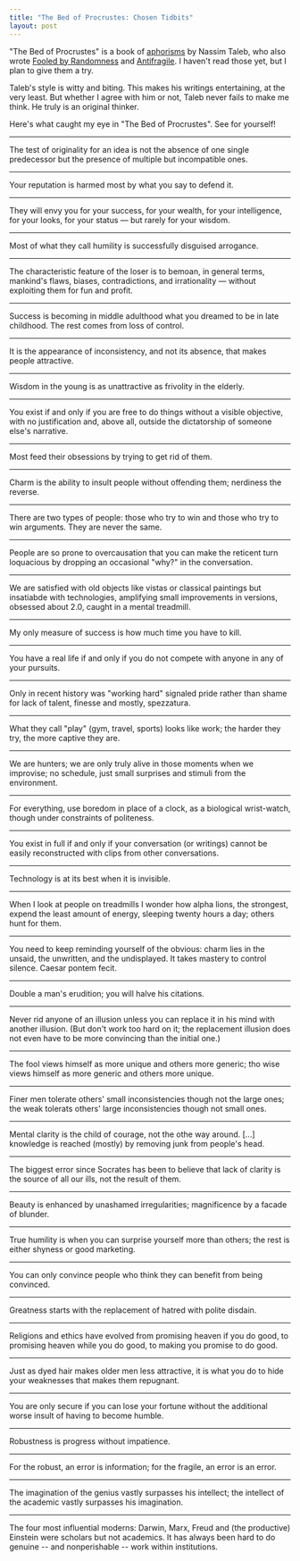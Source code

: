 ```yaml
---
title: "The Bed of Procrustes: Chosen Tidbits"
layout: post
---
```


"The Bed of Procrustes" is a book of [aphorisms] by Nassim Taleb, who
also wrote [Fooled by Randomness] and [Antifragile]. I haven't read those yet,
but I plan to give them a try.

Taleb's style is witty and biting. This makes his writings entertaining, at the
very least. But whether I agree with him or not, Taleb never fails to make me
think. He truly is an original thinker.

Here's what caught my eye in "The Bed of Procrustes". See for yourself!

[aphorisms]: https://en.wikipedia.org/wiki/Aphorism
[Fooled by Randomness]: https://en.wikipedia.org/wiki/Fooled_by_Randomness
[Antifragile]: https://en.wikipedia.org/wiki/Antifragile

<!-------------------------------------------------------------------------><hr>

The test of originality for an idea is not the absence of one single predecessor
but the presence of multiple but incompatible ones.

<!-------------------------------------------------------------------------><hr>

Your reputation is harmed most by what you say to defend it.

<!-------------------------------------------------------------------------><hr>

They will envy you for your success, for your wealth, for your intelligence, for
your looks, for your status — but rarely for your wisdom.

<!-------------------------------------------------------------------------><hr>

Most of what they call humility is successfully disguised arrogance.

<!-------------------------------------------------------------------------><hr>

The characteristic feature of the loser is to bemoan, in general terms,
mankind's flaws, biases, contradictions, and irrationality — without exploiting
them for fun and profit.

<!-------------------------------------------------------------------------><hr>

Success is becoming in middle adulthood what you dreamed to be in late
childhood. The rest comes from loss of control.

<!-------------------------------------------------------------------------><hr>

It is the appearance of inconsistency, and not its absence, that makes people
attractive.

<!-------------------------------------------------------------------------><hr>

Wisdom in the young is as unattractive as frivolity in the elderly.

<!-------------------------------------------------------------------------><hr>

You exist if and only if you are free to do things without a visible objective,
with no justification and, above all, outside the dictatorship of someone else's
narrative.

<!-------------------------------------------------------------------------><hr>

Most feed their obsessions by trying to get rid of them.

<!-------------------------------------------------------------------------><hr>

Charm is the ability to insult people without offending them; nerdiness the
reverse.

<!-------------------------------------------------------------------------><hr>

There are two types of people: those who try to win and those who try to win
arguments. They are never the same.

<!-------------------------------------------------------------------------><hr>

People are so prone to overcausation that you can make the reticent turn
loquacious by dropping an occasional "why?" in the conversation.

<!-------------------------------------------------------------------------><hr>

We are satisfied with old objects like vistas or classical paintings but
insatiabde with technologies, amplifying small improvements in versions,
obsessed about 2.0, caught in a mental treadmill.

<!-------------------------------------------------------------------------><hr>

My only measure of success is how much time you have to kill.

<!-------------------------------------------------------------------------><hr>

You have a real life if and only if you do not compete with anyone in any of
your pursuits.

<!-------------------------------------------------------------------------><hr>

Only in recent history was "working hard" signaled pride rather than shame for
lack of talent, finesse and mostly, spezzatura.

<!-------------------------------------------------------------------------><hr>

What they call "play" (gym, travel, sports) looks like work; the harder they
try, the more captive they are.

<!-------------------------------------------------------------------------><hr>

We are hunters; we are only truly alive in those moments when we improvise; no
schedule, just small surprises and stimuli from the environment.

<!-------------------------------------------------------------------------><hr>

For everything, use boredom in place of a clock, as a biological wrist-watch,
though under constraints of politeness.

<!-------------------------------------------------------------------------><hr>

You exist in full if and only if your conversation (or writings) cannot be
easily reconstructed with clips from other conversations.

<!-------------------------------------------------------------------------><hr>

Technology is at its best when it is invisible.

<!-------------------------------------------------------------------------><hr>

When I look at people on treadmills I wonder how alpha lions, the strongest,
expend the least amount of energy, sleeping twenty hours a day; others hunt for
them.

<!-------------------------------------------------------------------------><hr>

You need to keep reminding yourself of the obvious: charm lies in the unsaid,
the unwritten, and the undisplayed. It takes mastery to control silence. Caesar
pontem fecit.

<!-------------------------------------------------------------------------><hr>

Double a man's erudition; you will halve his citations.

<!-------------------------------------------------------------------------><hr>

Never rid anyone of an illusion unless you can replace it in his mind with
another illusion. (But don't work too hard on it; the replacement illusion does
not even have to be more convincing than the initial one.)

<!-------------------------------------------------------------------------><hr>

The fool views himself as more unique and others more generic; tho wise views
himself as more generic and others more unique.

<!-------------------------------------------------------------------------><hr>

Finer men tolerate others' small inconsistencies though not the large ones; the
weak tolerats others' large inconsistencies though not small ones.

<!-------------------------------------------------------------------------><hr>

Mental clarity is the child of courage, not the othe way around. [...] knowledge
is reached (mostly) by removing junk from people's head.

<!-------------------------------------------------------------------------><hr>

The biggest error since Socrates has been to believe that lack of clarity is the
source of all our ills, not the result of them.

<!-------------------------------------------------------------------------><hr>

Beauty is enhanced by unashamed irregularities; magnificence by a facade of
blunder.

<!-------------------------------------------------------------------------><hr>

True humility is when you can surprise yourself more than others; the rest is
either shyness or good marketing.

<!-------------------------------------------------------------------------><hr>

You can only convince people who think they can benefit from being convinced.

<!-------------------------------------------------------------------------><hr>

Greatness starts with the replacement of hatred with polite disdain.

<!-------------------------------------------------------------------------><hr>

Religions and ethics have evolved from promising heaven if you do good, to
promising heaven while you do good, to making you promise to do good.

<!-------------------------------------------------------------------------><hr>

Just as dyed hair makes older men less attractive, it is what you do to hide
your weaknesses that makes them repugnant.

<!-------------------------------------------------------------------------><hr>

You are only secure if you can lose your fortune without the additional worse
insult of having to become humble.

<!-------------------------------------------------------------------------><hr>

Robustness is progress without impatience.

<!-------------------------------------------------------------------------><hr>

For the robust, an error is information; for the fragile, an error is an error.

<!-------------------------------------------------------------------------><hr>

The imagination of the genius vastly surpasses his intellect; the intellect of
the academic vastly surpasses his imagination.

<!-------------------------------------------------------------------------><hr>

The four most influential moderns: Darwin, Marx, Freud and (the productive)
Einstein were scholars but not academics. It has always been hard to do genuine
-- and nonperishable -- work within institutions.

<!------------------------------------------------------------------------->

